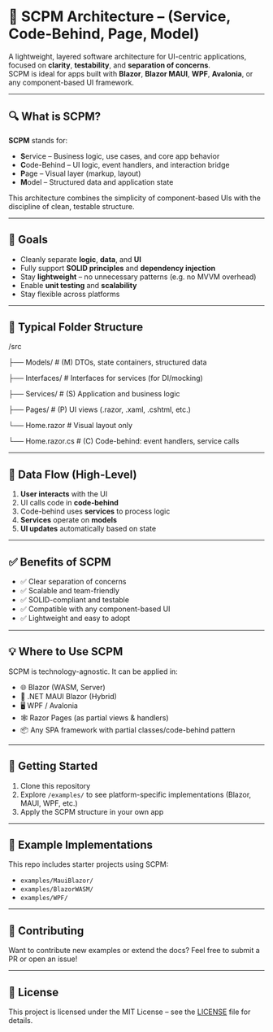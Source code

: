 # 📐 SCPM Architecture – (Service, Code-Behind, Page, Model)

A lightweight, layered software architecture for UI-centric applications, focused on **clarity**, **testability**, and **separation of concerns**.  
SCPM is ideal for apps built with **Blazor**, **Blazor MAUI**, **WPF**, **Avalonia**, or any component-based UI framework.

---

## 🔍 What is SCPM?

**SCPM** stands for:

- **S**ervice – Business logic, use cases, and core app behavior
- **C**ode-Behind – UI logic, event handlers, and interaction bridge
- **P**age – Visual layer (markup, layout)
- **M**odel – Structured data and application state

This architecture combines the simplicity of component-based UIs with the discipline of clean, testable structure.

---

## 🎯 Goals

- Cleanly separate **logic**, **data**, and **UI**
- Fully support **SOLID principles** and **dependency injection**
- Stay **lightweight** – no unnecessary patterns (e.g. no MVVM overhead)
- Enable **unit testing** and **scalability**
- Stay flexible across platforms

---

## 🧱 Typical Folder Structure

/src

├── Models/ # (M) DTOs, state containers, structured data

├── Interfaces/ # Interfaces for services (for DI/mocking)

├── Services/ # (S) Application and business logic

├── Pages/ # (P) UI views (.razor, .xaml, .cshtml, etc.)

  └── Home.razor # Visual layout only
  
  └── Home.razor.cs # (C) Code-behind: event handlers, service calls

  ---

## 🔄 Data Flow (High-Level)

1. **User interacts** with the UI
2. UI calls code in **code-behind**
3. Code-behind uses **services** to process logic
4. **Services** operate on **models**
5. **UI updates** automatically based on state

---

## ✅ Benefits of SCPM

- ✅ Clear separation of concerns
- ✅ Scalable and team-friendly
- ✅ SOLID-compliant and testable
- ✅ Compatible with any component-based UI
- ✅ Lightweight and easy to adopt

---

## 💡 Where to Use SCPM

SCPM is technology-agnostic. It can be applied in:

- 🌐 Blazor (WASM, Server)
- 📱 .NET MAUI Blazor (Hybrid)
- 🖥️ WPF / Avalonia
- 🕸️ Razor Pages (as partial views & handlers)
- 📦 Any SPA framework with partial classes/code-behind pattern

---

## 🚀 Getting Started

1. Clone this repository
2. Explore `/examples/` to see platform-specific implementations (Blazor, MAUI, WPF, etc.)
3. Apply the SCPM structure in your own app

---

## 📁 Example Implementations

This repo includes starter projects using SCPM:

- `examples/MauiBlazor/`
- `examples/BlazorWASM/`
- `examples/WPF/`

---

## 🙌 Contributing

Want to contribute new examples or extend the docs? Feel free to submit a PR or open an issue!

---

## 📄 License

This project is licensed under the MIT License – see the [LICENSE](./LICENSE) file for details.

